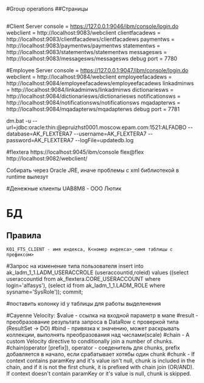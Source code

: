 #Group operations
##Страницы
##

#Client
Server console   =	https://127.0.0.1:9046/ibm/console/login.do
webclient		 =	http://localhost:9083/webclient
clientfacadews   =	http://localhost:9083/clientfacadews/clientfacadews
paymentws        =	http://localhost:9083/paymentws/paymentws
statementws      =	http://localhost:9083/statementws/statementws
messagesws       =	http://localhost:9083/messagesws/messagesws
debug port       =	7780

#Employee
Server console   =	https://127.0.0.1:9047/ibm/console/login.do
webclient		 =	http://localhost:9084/webclient
employeefacadews =	http://localhost:9084/employeefacadews/employeefacadews 
linkadminws      =	http://localhost:9084/linkadminws/linkadminws 
dictionariesws   =	http://localhost:9084/dictionariesws/dictionariesws 
notificationsws  =	http://localhost:9084/notificationsws/notificationsws 
mqadapterws      =	http://localhost:9084/mqadapterws/mqadapterws 
debug port       =	7781

dm.bat -u --url=jdbc:oracle:thin:@epruizhst0001.moscow.epam.com:1521:ALFADBO --database=AK_FLEXTERA7 --username=AK_FLEXTERA7 --password=AK_FLEXTERA7 --logFile=updatedb.log


#flextera
https://localhost:9045/ibm/console	flex@flex
http://localhost:9082/webclient/

Собирать через Oracle JRE, иначе проблемы с xml библиотекой в runtime вылезут


#Денежные клиенты
UAB8M8 - ООО Лютик




# БД
## Правила
	K01_FTS_CLIENT - имя индекса, K<номер индекса>_<имя таблицы с префиксом>


#Запрос на изменение типа пользователя
insert into ak_ladm_1_1.LADM_USERACCROLE (useraccountid,roleid) 
	values ((select useraccountid from ak_flextera.CORE_USERACCOUNT where login='alfasys'),
		(select id from ak_ladm_1_1.LADM_ROLE where sysname='SysRole')); 
commit;

#поставить колонку id у таблицы для работы выделенения



#Cayenne Velocity:
	$value - ссылка на входной параметр в мапе
	#result - преобразование результата запроса в DataRow с проверкой типа (ResultSet -> DO)
	#bind	-	привязка к значению, может раскрывать коллекции, выполнять преобразования над числами(scale)
	#chain	-	A custom Velocity directive to conditionally join a number of chunks. #chain(operator [prefix]), operator - соеденитель для chunks, prefix добавляется в начало, если срабатывает хотябы один chunk
	#chunk	-	If context contains paramKey and it's value isn't null, chunk is included in the chain, and if it is not the first chunk, it is prefixed with chain join (OR/AND). If context doesn't contain paramKey or it's value is null, chunk is skipped. 